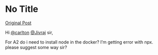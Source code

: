 # No Title

[Original Post](https://discourse.onlinedegree.iitm.ac.in/t/164277/360)

<p>Hi <a class="mention" href="/u/carlton">@carlton</a>  <a class="mention" href="/u/jivraj">@Jivraj</a>  sir,</p>
<p>For A2 do i need to install node in the docker? I’m getting error with npx.<br>
please suggest some way sir?</p>
